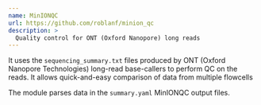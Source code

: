 ```yaml
---
name: MinIONQC
url: https://github.com/roblanf/minion_qc
description: >
  Quality control for ONT (Oxford Nanopore) long reads
---
```


It uses the `sequencing_summary.txt` files produced by ONT (Oxford Nanopore Technologies)
long-read base-callers to perform QC on the reads. It allows quick-and-easy comparison of data from
multiple flowcells

The module parses data in the `summary.yaml` MinIONQC output files.
